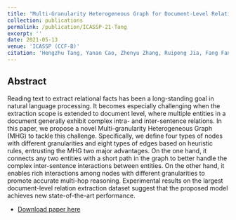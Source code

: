 ```yaml
---
title: "Multi-Granularity Heterogeneous Graph for Document-Level Relation Extraction"
collection: publications
permalink: /publication/ICASSP-21-Tang
excerpt: ''
date: 2021-05-13
venue: 'ICASSP (CCF-B)'
citation: 'Hengzhu Tang, Yanan Cao, Zhenyu Zhang, Ruipeng Jia, Fang Fang, Shi Wang: Multi-Granularity Heterogeneous Graph for Document-Level Relation Extraction. ICASSP 2021: 7683-7687'
---
```

Abstract
--
Reading text to extract relational facts has been a long-standing goal in natural language processing. It becomes especially challenging when the extraction scope is extended to document level, where multiple entities in a document generally exhibit complex intra- and inter-sentence relations. In this paper, we propose a novel Multi-granularity Heterogeneous Graph (MHG) to tackle this challenge. Specifically, we define four types of nodes with different granularities and eight types of edges based on heuristic rules, entrusting the MHG two major advantages. On the one hand, it connects any two entities with a short path in the graph to better handle the complex inter-sentence interactions between entities. On the other hand, it enables rich interactions among nodes with different granularities to promote accurate multi-hop reasoning. Experimental results on the largest document-level relation extraction dataset suggest that the proposed model achieves new state-of-the-art performance.

- [Download paper here](https://ieeexplore.ieee.org/document/9414755)
